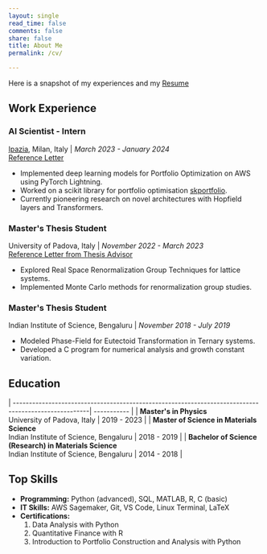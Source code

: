 ```yaml
---
layout: single
read_time: false
comments: false
share: false
title: About Me
permalink: /cv/

---
```


Here is a snapshot of my experiences and my <a href="/assets/documents/AI_Scientist_Monisha_Gopalan_Resume.pdf" >Resume</a>

## Work Experience

### AI Scientist - Intern 
<a href="https://www.ipazia.com">Ipazia</a>, Milan, Italy | _March 2023 - January 2024_ <br>
<a href="/assets/documents/reco-ipazia.pdf" >Reference Letter</a>

- Implemented deep learning models for Portfolio Optimization on AWS using PyTorch Lightning.
- Worked on a scikit library for portfolio optimisation [skportfolio](https://github.com/scikit-portfolio/scikit-portfolio).
- Currently pioneering research on novel architectures with Hopfield layers and Transformers.

### Master's Thesis Student 
University of Padova, Italy | _November 2022 - March 2023_ <br>
<a href="/assets/documents/reco-unipd.pdf" >Reference Letter from Thesis Advisor</a>

- Explored Real Space Renormalization Group Techniques for lattice systems.
- Implemented Monte Carlo methods for renormalization group studies.

### Master's Thesis Student
Indian Institute of Science, Bengaluru | _November 2018 - July 2019_

- Modeled Phase-Field for Eutectoid Transformation in Ternary systems.
- Developed a C program for numerical analysis and growth constant variation.


## Education

| -----------------------------------------------------------------------------------------------------| ----------- |
| **Master's in Physics**<br>University of Padova, Italy                                                | 2019 - 2023 |
| **Master of Science in Materials Science**<br>Indian Institute of Science, Bengaluru                  | 2018 - 2019 |
| **Bachelor of Science (Research) in Materials Science**<br>Indian Institute of Science, Bengaluru     | 2014 - 2018 |

## Top Skills

- **Programming:** 
        Python (advanced),
                SQL, MATLAB, R, C (basic)
- **IT Skills:** 
        AWS Sagemaker, Git, VS Code,
        Linux Terminal, LaTeX
- **Certifications:** 
    1. Data Analysis with Python
    2. Quantitative Finance with R
    3. Introduction to Portfolio Construction and Analysis with Python



